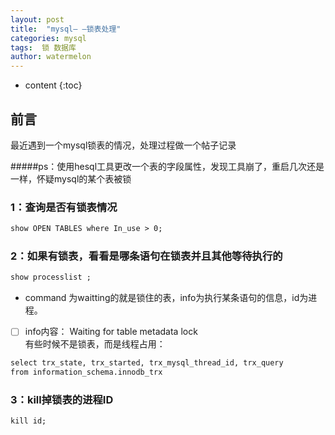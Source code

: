 ```yaml
---
layout: post
title:  "mysql— —锁表处理"
categories: mysql
tags:  锁 数据库 
author: watermelon
---
```

* content
{:toc}

## 前言
最近遇到一个mysql锁表的情况，处理过程做一个帖子记录



#####ps：使用hesql工具更改一个表的字段属性，发现工具崩了，重启几次还是一样，怀疑mysql的某个表被锁

### 1：查询是否有锁表情况
```xml
show OPEN TABLES where In_use > 0;
```

### 2：如果有锁表，看看是哪条语句在锁表并且其他等待执行的
```xml
show processlist ;
```

* command 为waitting的就是锁住的表，info为执行某条语句的信息，id为进程。

- [ ] info内容： Waiting for table metadata lock  
有些时候不是锁表，而是线程占用：
```xml
select trx_state, trx_started, trx_mysql_thread_id, trx_query    
from information_schema.innodb_trx
```

### 3：kill掉锁表的进程ID

```xml
kill id;
```
